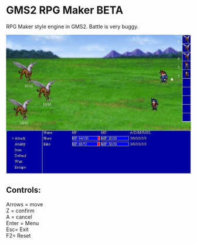 # GMS2 RPG Maker BETA
RPG Maker style engine in GMS2. Battle is very buggy.

![Screenshot](https://github.com/timeblade0/gm_rpg_engine/blob/main/screenshot.jpg)

Controls:  
-------------------------  
Arrows = move  
Z = confirm  
A = cancel  
Enter = Menu  
Esc= Exit  
F2= Reset  
